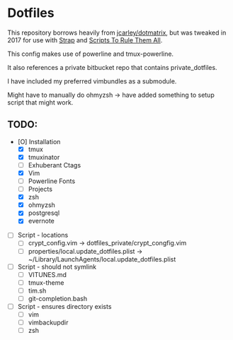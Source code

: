 # Dotfiles

This repository borrows heavily from [jcarley/dotmatrix](https://github.com/jcarley/dotmatrix),
but was tweaked in 2017 for use with [Strap](http://mikemcquaid.com/2016/06/15/replacing-boxen/) and [Scripts To Rule Them All](https://github.com/github/scripts-to-rule-them-all).

This config makes use of powerline and tmux-powerline.

It also references a private bitbucket repo that contains private_dotfiles.

I have included my preferred vimbundles as a submodule.

Might have to manually do ohmyzsh -> have added something to setup script that might work.

## TODO:
- [O] Installation
  - [X] tmux
  - [X] tmuxinator
  - [ ] Exhuberant Ctags
  - [X] Vim
  - [ ] Powerline Fonts
  - [ ] Projects
  - [X] zsh
  - [X] ohmyzsh
  - [X] postgresql
  - [X] evernote
- [ ] Script - locations
  - [ ] crypt_config.vim -> dotfiles_private/crypt_congfig.vim
  - [ ] properties/local.update_dotfiles.plist -> ~/Library/LaunchAgents/local.update_dotfiles.plist
- [ ] Script - should not symlink
  - [ ] VITUNES.md
  - [ ] tmux-theme
  - [ ] tim.sh
  - [ ] git-completion.bash
- [ ] Script - ensures directory exists
  - [ ] vim
  - [ ] vimbackupdir
  - [ ] zsh
